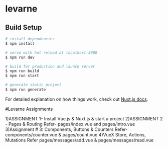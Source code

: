 # levarne

## Build Setup

```bash
# install dependencies
$ npm install

# serve with hot reload at localhost:3000
$ npm run dev

# build for production and launch server
$ npm run build
$ npm run start

# generate static project
$ npm run generate
```

For detailed explanation on how things work, check out [Nuxt.js docs](https://nuxtjs.org).

#Levarne Assignments

1)ASSIGNMENT 1- Install Vue.js & Nuxt.js & start a project
2)ASSIGNMENT 2 - Pages & Routing
    Refer- pages/index.vue and pages/intro.vue
3)Assignment # 3: Components, Buttons & Counters
    Refer- components/counter.vue & pages/count.vue
4)VueX Store, Actions, Mutations
    Refer pages/messages/add.vue & pages/messages/read.vue